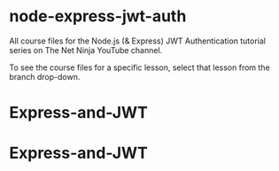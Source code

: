 # node-express-jwt-auth
All course files for the Node.js (&amp; Express) JWT Authentication tutorial series on The Net Ninja YouTube channel.

To see the course files for a specific lesson, select that lesson from the branch drop-down.
# Express-and-JWT
# Express-and-JWT
